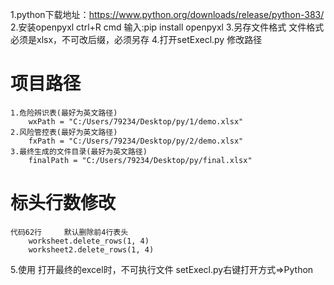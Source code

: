 1.python下载地址：https://www.python.org/downloads/release/python-383/
2.安装openpyxl 
    ctrl+R cmd 
        输入:pip install openpyxl
3.另存文件格式
	文件格式必须是xlsx，不可改后缀，必须另存
4.打开setExecl.py 修改路径
# 项目路径
    1.危险辨识表(最好为英文路径)
        wxPath = "C:/Users/79234/Desktop/py/1/demo.xlsx"
    2.风险管控表(最好为英文路径)
        fxPath = "C:/Users/79234/Desktop/py/2/demo.xlsx"
    3.最终生成的文件目录(最好为英文路径)
        finalPath = "C:/Users/79234/Desktop/py/final.xlsx"
# 标头行数修改
	代码62行     默认删除前4行表头
        worksheet.delete_rows(1, 4)
        worksheet2.delete_rows(1, 4) 
5.使用
    打开最终的excel时，不可执行文件
    setExecl.py右键打开方式=>Python